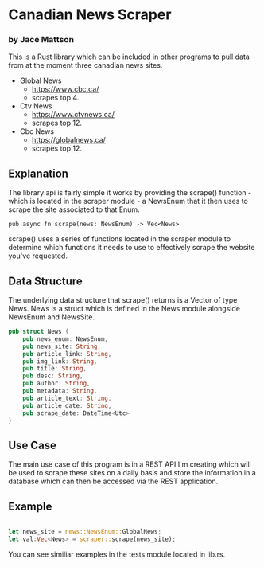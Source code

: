 # Canadian News Scraper
###  by Jace Mattson

This is a Rust library which can be included in other programs to pull data
from at the moment three canadian news sites.

- Global News 
    - https://www.cbc.ca/
    - scrapes top 4.
- Ctv News
    - https://www.ctvnews.ca/
    - scrapes top 12.
- Cbc News
    - https://globalnews.ca/
    - scrapes top 12.

## Explanation

The library api is fairly simple it works by providing the 
scrape() function - which is located in the scraper module - a NewsEnum that it then uses to scrape the site associated
to that Enum. 

```
pub async fn scrape(news: NewsEnum) -> Vec<News>
```
scrape() uses a series of functions located in the scraper module to determine which functions it needs to use to effectively scrape the website you've requested.


## Data Structure
The underlying data structure that scrape() returns is a Vector of type News. News is a struct which is defined in the 
News module alongside NewsEnum and NewsSite.

``` rs
pub struct News {
    pub news_enum: NewsEnum,
    pub news_site: String,
    pub article_link: String,
    pub img_link: String,
    pub title: String,
    pub desc: String,
    pub author: String,
    pub metadata: String,
    pub article_text: String,
    pub article_date: String,
    pub scrape_date: DateTime<Utc>
}
```
## Use Case
The main use case of this program is in a REST API I'm creating which will be used to scrape these sites on a daily
basis and store the information in a database which can then be accessed via the REST application.

## Example 

``` rs

let news_site = news::NewsEnum::GlobalNews;
let val:Vec<News> = scraper::scrape(news_site);


```

You can see similiar examples in the tests module located in lib.rs.